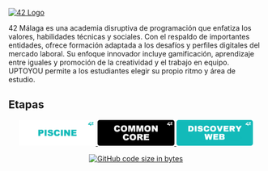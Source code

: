 <a href="#" onclick="return false;"><img alt="42 Logo" src="https://github.com/zafraedu/42/blob/master/public/42-malaga-logo.jpg"></a>

42 Málaga es una academia disruptiva de programación que enfatiza los valores, habilidades técnicas y sociales. Con el respaldo de importantes entidades, ofrece formación adaptada a los desafíos y perfiles digitales del mercado laboral. Su enfoque innovador incluye gamificación, aprendizaje entre iguales y promoción de la creatividad y el trabajo en equipo. UPTOYOU permite a los estudiantes elegir su propio ritmo y área de estudio.

## Etapas
<p float="left" align="center">
  <a href="https://github.com/zafraedu/42/tree/master/42-piscine">
    <img src="https://github.com/zafraedu/42/blob/master/public/piscine.png" width="30%"/>
  </a>
  <a href="https://github.com/zafraedu/42/tree/master/42-cursus">
    <img src="https://github.com/zafraedu/42/blob/master/public/common_core.png" width="30%"/>
  </a>
  <a href="https://github.com/zafraedu/42/tree/master/42-discovery_web">
    <img src="https://github.com/zafraedu/42/blob/master/public/discover_web.png" width="30%"/>
  </a>
</p>
<p align="center">
	<a href="#" onclick="return false;"><img alt="GitHub code size in bytes" src="https://img.shields.io/github/languages/code-size/zafraedu/42?color=blue&cacheSeconds=https%3A%2F%2Fgithub.com%2Fzafraedu%2F42%2Farchive%2Frefs%2Fheads%2Fmaster.zip"></a>
</p>
